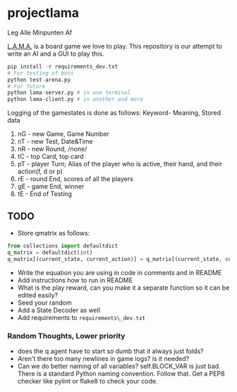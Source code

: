 # projectlama
Leg Alle Minpunten Af

[L.A.M.A.](https://boardgamegeek.com/boardgame/266083/llama) is a board game we love to play. This repository is our attempt to write an AI and a GUI to play this.

```python
pip install -r requirements_dev.txt
# For testing of bots
python test-arena.py
# For future
python lama-server.py # in one terminal
python lama-client.py # in another and more
```

Logging of the gamestates is done as follows:
Keyword- Meaning, Stored data
1) nG - new Game, Game Number
2) nT - new Test, Date&Time
2) nR - new Round, /none/
3) tC - top Card, top card
4) pT - player Turn; Alias of the player who is active, their hand, and their action(f, d or p)
5) rE - round End, scores of all the players
6) gE - game End, winner
7) tE - End of Testing


## TODO
- Store qmatrix as follows:
```python
from collections import defaultdict
q_matrix = defaultdict(int)
q_matrix[(current_state, current_action)] = q_matrix[(current_state, current_action)] + alpha*reward*q_matrix[(next_state, next_action)]
```
- Write the equation you are using in code in comments and in README
- Add instructions how to run in README
- What is the play reward, can you make it a separate function so it can be edited easily?
- Seed your random
- Add a State Decoder as well
- Add requirements to `requirements\_dev.txt`
### Random Thoughts, Lower priority
- does the q agent have to start so dumb that it always just folds?
- Aren't there too many newlines in game logs? is it needed?
- Can we do better naming of all variables? self.BLOCK\_VAR is just bad. There is a standard Python naming convention. Follow that. Get a PEP8 checker like pylint or flake8 to check your code.
